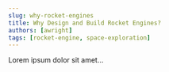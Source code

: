 ```yaml
---
slug: why-rocket-engines
title: Why Design and Build Rocket Engines?
authors: [awright]
tags: [rocket-engine, space-exploration]
---
```


Lorem ipsum dolor sit amet...

<!-- truncate -->

